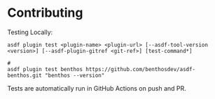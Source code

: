 # Contributing

Testing Locally:

```shell
asdf plugin test <plugin-name> <plugin-url> [--asdf-tool-version <version>] [--asdf-plugin-gitref <git-ref>] [test-command*]

#
asdf plugin test benthos https://github.com/benthosdev/asdf-benthos.git "benthos --version"
```

Tests are automatically run in GitHub Actions on push and PR.
